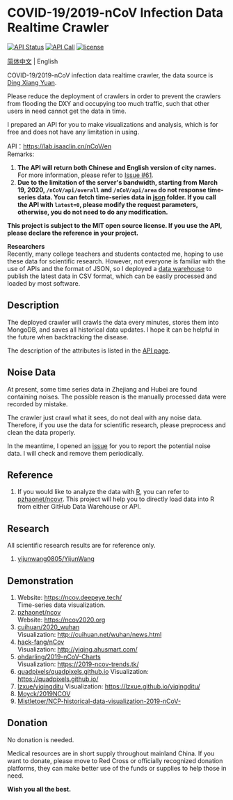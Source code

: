 # COVID-19/2019-nCoV Infection Data Realtime Crawler

[![API Status](https://img.shields.io/website?url=https%3A%2F%2Flab.isaaclin.cn)](https://lab.isaaclin.cn/nCoV/)
[![API Call](https://img.shields.io/badge/dynamic/json?color=orange&label=API%20Call&query=%24.count&url=https%3A%2F%2Flab.isaaclin.cn%2FnCoV%2Fapi%2Fusage)](https://lab.isaaclin.cn/nCoV/)
[![license](https://img.shields.io/github/license/BlankerL/DXY-COVID-19-Crawler)](https://github.com/BlankerL/DXY-COVID-19-Crawler/blob/master/LICENSE)

[简体中文](README.md) | English

COVID-19/2019-nCoV infection data realtime crawler, 
the data source is [Ding Xiang Yuan](https://3g.dxy.cn/newh5/view/pneumonia).

Please reduce the deployment of crawlers in order to prevent the crawlers 
from flooding the DXY and occupying too much traffic, 
such that other users in need cannot get the data in time. 

I prepared an API for you to make visualizations and analysis, 
which is for free and does not have any limitation in using. 

API：https://lab.isaaclin.cn/nCoV/en  
Remarks:  
1. **The API will return both Chinese and English version of city names.**
For more information, please refer to [Issue #61](https://github.com/BlankerL/DXY-COVID-19-Crawler/issues/61).
2. **Due to the limitation of the server's bandwidth, starting from March 19, 2020, 
`/nCoV/api/overall` and `/nCoV/api/area` do not response time-series data.
You can fetch time-series data in [json](json) folder.
If you call the API with `latest=0`, please modify the request parameters, 
otherwise, you do not need to do any modification.**

**This project is subject to the MIT open source license. 
If you use the API, please declare the reference in your project.**

**Researchers**  
Recently, many college teachers and students contacted me, 
hoping to use these data for scientific research. 
However, not everyone is familiar with the use of APIs and the format of JSON, 
so I deployed a [data warehouse](https://github.com/BlankerL/DXY-COVID-19-Data) 
to publish the latest data in CSV format, which can be easily processed and loaded by most software.

## Description
The deployed crawler will crawls the data every minutes, 
stores them into MongoDB, and saves all historical data updates. 
I hope it can be helpful in the future when backtracking the disease.

The description of the attributes is listed in the [API page](https://lab.isaaclin.cn/nCoV/).  

## Noise Data
At present, some time series data in Zhejiang and Hubei are found containing noises. 
The possible reason is the manually processed data were recorded by mistake. 

The crawler just crawl what it sees, do not deal with any noise data. 
Therefore, if you use the data for scientific research, please preprocess and clean the data properly. 

In the meantime, I opened an [issue](https://github.com/BlankerL/DXY-COVID-19-Crawler/issues/34) 
for you to report the potential noise data. I will check and remove them periodically. 

## Reference
1. If you would like to analyze the data with [R](https://www.r-project.org/),
you can refer to [pzhaonet/ncovr](https://github.com/pzhaonet/ncovr).
This project will help you to directly load data into R from either GitHub Data Warehouse or API. 

## Research
All scientific research results are for reference only.
1. [yijunwang0805/YijunWang](https://github.com/yijunwang0805/YijunWang)

## Demonstration
1. Website: https://ncov.deepeye.tech/  
   Time-series data visualization.
2. [pzhaonet/ncov](https://github.com/pzhaonet/ncov)  
   Website: https://ncov2020.org
3. [cuihuan/2020_wuhan](https://github.com/cuihuan/2020_wuhan)  
   Visualization: http://cuihuan.net/wuhan/news.html
4. [hack-fang/nCov](https://github.com/hack-fang/nCov)  
   Visualization: http://yiqing.ahusmart.com/
5. [ohdarling/2019-nCoV-Charts](https://github.com/ohdarling/2019-nCoV-Charts)  
   Visualization: https://2019-ncov-trends.tk/
6. [quadpixels/quadpixels.github.io](https://github.com/quadpixels/quadpixels.github.io)
   Visualization: https://quadpixels.github.io/
7. [lzxue/yiqingditu](https://github.com/lzxue/yiqingditu)
   Visualization: https://lzxue.github.io/yiqingditu/
8. [Moyck/2019NCOV](https://github.com/Moyck/2019NCOV)
9. [Mistletoer/NCP-historical-data-visualization-2019-nCoV-](https://github.com/Mistletoer/NCP-historical-data-visualization-2019-nCoV-)

## Donation
No donation is needed. 

Medical resources are in short supply throughout mainland China. 
If you want to donate, please move to Red Cross or officially recognized donation platforms, 
they can make better use of the funds or supplies to help those in need.

**Wish you all the best.**
